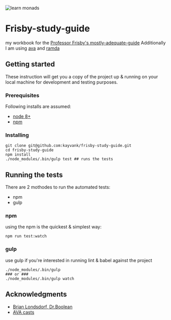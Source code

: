 ![learn monads](./docs/images/must-lean-monads.jpg)

# Frisby-study-guide
my workbook for the [Professor Frisby's mostly-adequate-guide](https://github.com/MostlyAdequate/mostly-adequate-guide)
Additionally I am using [ava](https://github.com/avajs/ava) and [ramda](http://ramdajs.com/)
## Getting started
These instruction will get you a copy of the project up & running on your local machine for development and testing purposes.  

### Prerequisites
Following installs are assumed:
* [node 8+](https://nodejs.org/en/download/)
* [npm](https://www.npmjs.com/get-npm)

### Installing
```
git clone git@github.com:kayvank/frisby-study-guide.git
cd frisby-study-guide
npm install
./node_modules/.bin/gulp test ## runs the tests
```
## Running the tests
There are 2 mothodes to run the automated tests:
- npm
- gulp

### npm 
using the npm is the quickest & simplest way:

```
npm run test:watch
```

### gulp
use gulp if you're interested in running lint & babel against the project

```
./node_modules/.bin/gulp 
### or ###
./node_modules/.bin/gulp watch
```
## Acknowledgments
* [Brian Londsdorf, Dr.Boolean](https://github.com/DrBoolean)
* [AVA casts](http://avacasts.cam/)
